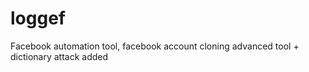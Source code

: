 # loggef
Facebook automation tool, facebook account cloning advanced tool + dictionary attack added
